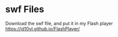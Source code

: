 # swf Files
Download the swf file, and put it in my Flash player
https://jd10yl.github.io/FlashPlayer/
